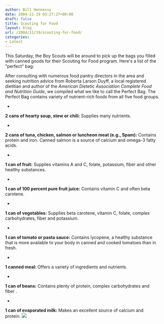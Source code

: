 ```yaml
---
author: Bill Hennessy
date: 2004-11-19 03:27:27+00:00
draft: false
title: Scouting for Food
layout: blog
url: /2004/11/19/scouting-for-food/
categories:
- Latest
---
```


This Saturday, the Boy Scouts will be around to pick up the bags you filled with canned goods for their Scouting for Food program. Here's a list of the "perfect" bag:




After consulting with numerous food pantry directors in the area and seeking nutrition advice from Roberta Larson Duyff, a local registered dietitian and author of the _American Dietetic Association Complete Food and Nutrition Guide_, we compiled what we like to call the Perfect Bag. The Perfect Bag contains variety of nutrient-rich foods from all five food groups.








  * 


**2 cans of hearty soup, stew or** **chili:** Supplies many nutrients. 


  * 


**2 cans of tuna, chicken, salmon or luncheon meat **(e.g., Spam)**:** Contains protein and iron. Canned salmon is a source of calcium and omega-3 fatty acids.


  * 


**1 can of fruit:** Supplies vitamins A and C, folate, potassium, fiber and other healthy substances.


  * 


**1 can of 100 percent pure fruit juice:** Contains vitamin C and often beta carotene. 


  * 


**1 can of vegetables:** Supplies beta carotene, vitamin C, folate, complex carbohydrates, fiber and potassium.


  * 


**1 can of tomato or pasta sauce:** Contains lycopene, a healthy substance that is more available to your body in canned and cooked tomatoes than in fresh.


  * 


**1 canned meal:** Offers a variety of ingredients and nutrients.


  * 


**1 can of beans:** Contains plenty of protein, complex carbohydrates and fiber .


  * 


**1 can of evaporated milk:** Makes an excellent source of calcium and protein. ![](https://blog.billhennessy.com/aggbug.aspx?PostID=490)

